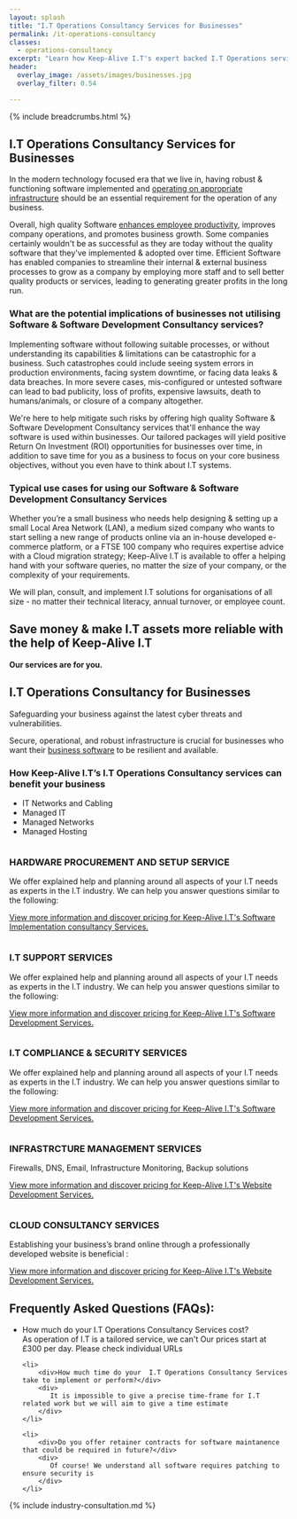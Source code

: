 ```yaml
---
layout: splash
title: "I.T Operations Consultancy Services for Businesses"
permalink: /it-operations-consultancy
classes:
  - operations-consultancy
excerpt: "Learn how Keep-Alive I.T's expert backed I.T Operations services can help make critical I.T Operations decisions for your workplace. Whatever your desired I.T Operations requirements comprise of, you can always count on us to develop or maintain production ready infrastructure that's scalable and keeps your Business's I.T Operational & Compliant - whilst receiving excellent customer service before, during, and after our time working together."
header:
  overlay_image: /assets/images/businesses.jpg
  overlay_filter: 0.54

---
```


{% include breadcrumbs.html %}

## I.T Operations Consultancy Services for Businesses
In the modern technology focused era that we live in, having robust & functioning software implemented and [operating on appropriate infrastructure](/it-operations-consultancy) should be an essential requirement for the operation of any business. 

Overall, high quality Software <a href="/benefits-of-effective-it/increased-productivity">enhances employee productivity</a>, improves company operations, and promotes business growth. Some companies certainly wouldn't be as successful as they are today without the quality software that they've implemented & adopted over time. Efficient Software has enabled companies to streamline their internal & external business processes to grow as a company by employing more staff and to sell better quality products or services, leading to generating greater profits in the long run. 

### What are the potential implications of businesses not utilising Software & Software Development Consultancy services?
Implementing software without following suitable processes, or without understanding its capabilities & limitations can be catastrophic for a business. Such catastrophes could include seeing system errors in production environments, facing system downtime, or facing data leaks & data breaches. In more severe cases, mis-configured or untested software can lead to bad publicity, loss of profits, expensive lawsuits, death to humans/animals, or closure of a company altogether. 

We're here to help mitigate such risks by offering high quality Software & Software Development Consultancy services that'll enhance the way software is used within businesses. Our tailored packages will yield positive Return On Investment (ROI) opportunities for businesses over time, in addition to save time for you as a business to focus on your core business objectives, without you even have to think about I.T systems.

<h3>Typical use cases for using our Software & Software Development Consultancy Services</h3>
Whether you’re a small business who needs help designing & setting up a small Local Area Network (LAN), a medium sized company who wants to start selling a new range of products online via an in-house developed e-commerce platform, or a FTSE 100 company who requires expertise advice with a Cloud migration strategy; Keep-Alive I.T is available to offer a helping hand with your software queries, no matter the size of your company, or the complexity of your requirements. 

We will plan, consult, and implement I.T solutions for organisations of all size - no matter their technical literacy, annual turnover, or employee count.



## Save money & make I.T assets more reliable with the help of Keep-Alive I.T

 **Our services are for you.**

<div id="discover"></div>

## I.T Operations Consultancy for Businesses
Safeguarding your business against the latest cyber threats and vulnerabilities.

Secure, operational, and robust infrastructure is crucial for businesses who want their [business software](/software-consultancy) to be resilient and available.

### How Keep-Alive I.T’s I.T Operations Consultancy services can benefit your business


- IT Networks and Cabling
- Managed IT
- Managed Networks
- Managed Hosting

<div class="divider div-transparent div-arrow-down"></div>

<div class="consultancy-row aos-init aos-animate" data-aos="fade-zoom-in" data-aos-offset="200" data-aos-easing="ease-in-sine" data-aos-duration="600" data-aos-once="true">
    <div class="row">
        <div class="col-xs-4 col-sm-3">
            <img class="lazy" data-src="/assets/images/icons/software.png">
        </div>
        <div class="col-xs-8 col-sm-9">
            <h3>HARDWARE PROCUREMENT AND SETUP SERVICE</h3>
            <p>We offer explained help and planning around all aspects of your I.T needs as experts in the I.T industry. We can help you answer questions similar to the following:</p>      
            <p><a href="">View more information and discover pricing for Keep-Alive I.T's Software Implementation consultancy Services.</a></p>
        </div>
    </div>
</div>

<div class="divider div-transparent div-arrow-down"></div>

<div class="consultancy-row aos-init aos-animate" data-aos="fade-zoom-in" data-aos-offset="200" data-aos-easing="ease-in-sine" data-aos-duration="600" data-aos-once="true">
    <div class="row">
        <div class="col-xs-4 col-sm-3">
            <img class="lazy" data-src="/assets/images/icons/programmer.png">
        </div>
        <div class="col-xs-8 col-sm-9">
            <h3>I.T SUPPORT SERVICES</h3>
            <p>We offer explained help and planning around all aspects of your I.T needs as experts in the I.T industry. We can help you answer questions similar to the following:</p>
            <p><a href="">View more information and discover pricing for Keep-Alive I.T's Software Development Services.</a></p>
        </div>
    </div>
</div>

<div class="divider div-transparent div-arrow-down"></div>

<div class="consultancy-row aos-init aos-animate" data-aos="fade-zoom-in" data-aos-offset="200" data-aos-easing="ease-in-sine" data-aos-duration="600" data-aos-once="true">
    <div class="row">
        <div class="col-xs-4 col-sm-3">
            <img class="lazy" data-src="/assets/images/icons/programmer.png">
        </div>
        <div class="col-xs-8 col-sm-9">
            <h3>I.T COMPLIANCE & SECURITY SERVICES</h3>
            <p>We offer explained help and planning around all aspects of your I.T needs as experts in the I.T industry. We can help you answer questions similar to the following:</p>
            <p><a href="">View more information and discover pricing for Keep-Alive I.T's Software Development Services.</a></p>
        </div>
    </div>
</div>

<div class="divider div-transparent div-arrow-down"></div>

<div class="consultancy-row aos-init aos-animate" data-aos="fade-zoom-in" data-aos-offset="200" data-aos-easing="ease-in-sine" data-aos-duration="600" data-aos-once="true">
    <div class="row">
        <div class="col-xs-4 col-sm-3">
            <img class="lazy" data-src="/assets/images/icons/web.png">
        </div>
        <div class="col-xs-8 col-sm-9">
            <h3>INFRASTRCTURE MANAGEMENT SERVICES</h3>
            <p>Firewalls, DNS, Email, Infrastructure Monitoring, Backup solutions</p>
            <p><a href="">View more information and discover pricing for Keep-Alive I.T's Website Development Services.</a></p>
        </div>
    </div>
</div>

<div class="divider div-transparent div-arrow-down"></div>

<div class="consultancy-row aos-init aos-animate" data-aos="fade-zoom-in" data-aos-offset="200" data-aos-easing="ease-in-sine" data-aos-duration="600" data-aos-once="true">
    <div class="row">
        <div class="col-xs-4 col-sm-3">
            <img class="lazy" data-src="/assets/images/icons/web.png">
        </div>
        <div class="col-xs-8 col-sm-9">
            <h3>CLOUD CONSULTANCY SERVICES</h3>
            <p>Establishing your business’s brand online through a professionally developed website is beneficial :</p>
            <p><a href="">View more information and discover pricing for Keep-Alive I.T's Website Development Services.</a></p>
        </div>
    </div>
</div>

<div class="divider div-transparent div-arrow-down"></div>

<h2>Frequently Asked Questions (FAQs):</h2>
<ul id="my-accordion" class="accordionjs">
    <li>
        <div>How much do your I.T Operations Consultancy Services cost?</div>
        <div>
            As operation of I.T is a tailored service, we can't Our prices start at £300 per day. Please check individual URLs
        </div>
    </li>

    <li>
        <div>How much time do your  I.T Operations Consultancy Services take to implement or perform?</div>
        <div>
           It is impossible to give a precise time-frame for I.T related work but we will aim to give a time estimate
        </div>
    </li>

    <li>
        <div>Do you offer retainer contracts for software maintanence that could be required in future?</div>
        <div>
           Of course! We understand all software requires patching to ensure security is 
        </div>
    </li>
</ul>

<div class="divider div-transparent div-arrow-down"></div>


{% include industry-consultation.md %}